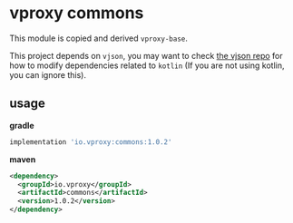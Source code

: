 # vproxy commons

This module is copied and derived `vproxy-base`.

This project depends on `vjson`, you may want to check [the vjson repo](https://github.com/wkgcass/vjson) for how to modify dependencies related to `kotlin` (If you are not using kotlin, you can ignore this).

## usage

**gradle**

```groovy
implementation 'io.vproxy:commons:1.0.2'
```

**maven**

```xml
<dependency>
  <groupId>io.vproxy</groupId>
  <artifactId>commons</artifactId>
  <version>1.0.2</version>
</dependency>
```
